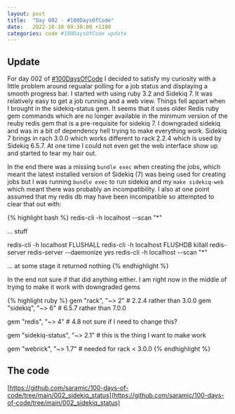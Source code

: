 ```yaml
---
layout: post
title:  "Day 002 - #100DaysOfCode"
date:   2022-10-30 09:30:00 +1100
categories: code #100DaysOfCode update
---
```


## Update

For day 002 of [#100DaysOfCode][#100DaysOfCode] I decided to satisfy my curiosity with a little problem around regualar polling for a job status and displaying a smooth progress bar. I started with using ruby 3.2 and Sidekiq 7. It was relatively easy to get a job running and a web view. Things fell appart when I brought in the sidekiq-status gem. It seems that it uses older Redis ruby gem commands which are no longer available in the minimum version of the reuby redis gem that is a pre-requisite for sidekiq 7. I downgraded sidekiq and was in a bit of dependency hell trying to make everything work. Sidekiq 7 brings in rach 3.0.0 which works different to rack 2.2.4 which is used by Sidekiq 6.5.7. At one time I could not even get the web interface show up and started to tear my hair out.

In the end there was a missing `bundle exec` when creating the jobs, which meant the latest installed version of Sidekiq (7) was being used for creating jobs but I was running `bundle exec` to run sidekiq and my `make sidekiq-web` which meant there was probably an incompatibility. I also at one point assumed that my redis db may have been incompatible so attempted to clear that out with:

{% highlight bash %}
redis-cli -h localhost --scan "*"

... stuff

redis-cli -h localhost  FLUSHALL
redis-cli -h localhost  FLUSHDB
killall redis-server
redis-server --daemonize yes
redis-cli -h localhost --scan "*"

... at some stage it returned nothing
{% endhighlight %}

In the end not sure if that did anything either. I am right now in the middle of trying to make it work with downgraded gems

{% highlight ruby %}
gem "rack", "~> 2"              # 2.2.4 rather than 3.0.0
gem "sidekiq", "~> 6"           # 6.5.7 rather than 7.0.0

gem "redis", "~> 4"             # 4.8 not sure if I need to change this?

gem "sidekiq-status", "~> 2.1"  # this is the thing I want to make work

gem "webrick", "~> 1.7"         # needed for rack < 3.0.0
{% endhighlight %}

## The code

[https://github.com/saramic/100-days-of-code/tree/main/002_sidekiq_status](https://github.com/saramic/100-days-of-code/tree/main/002_sidekiq_status)

[#100DaysOfCode]: https://twitter.com/search?q=%23100DaysOfCode